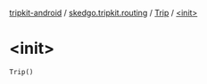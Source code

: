 [tripkit-android](../../index.md) / [skedgo.tripkit.routing](../index.md) / [Trip](index.md) / [&lt;init&gt;](./-init-.md)

# &lt;init&gt;

`Trip()`